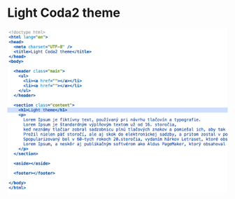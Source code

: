 # Light Coda2 theme

![Coda2 theme](https://github.com/ramino/Coda2themes/blob/master/showcase.png?raw=true)
